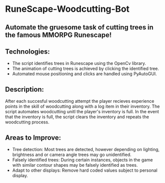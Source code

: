 # RuneScape-Woodcutting-Bot

Automate the gruesome task of cutting trees in the famous MMORPG Runescape!
--------------------------------------------------------------------------------

Technologies:
--------------------------------------------------------------------------------
- The script identifies trees in Runescape using the OpenCv library.
- The animation of cutting trees is achieved by clicking the identified tree. 
- Automated mouse positioning and clicks are handled using PyAutoGUI.

Description: 
--------------------------------------------------------------------------------
After each succesful woodcutting attempt the player recieves experience points in the skill of woodcutting along with a log item in their inventory. The script automates woodcutting unitl the player's inventory is full. In the event that the inventory is full, the script clears the inventory and repeats the woodcutting process.

Areas to Improve:
--------------------------------------------------------------------------------
- Tree detection: Most trees are detected, however depending on lighting, brightness and or camera angle trees may go unidentified.
- Falsely identified trees: During certain instances, objects in the game with similar contour shapes may be falsely identified as trees.
- Adapt to other displays: Remove hard coded values subject to personal display. 
